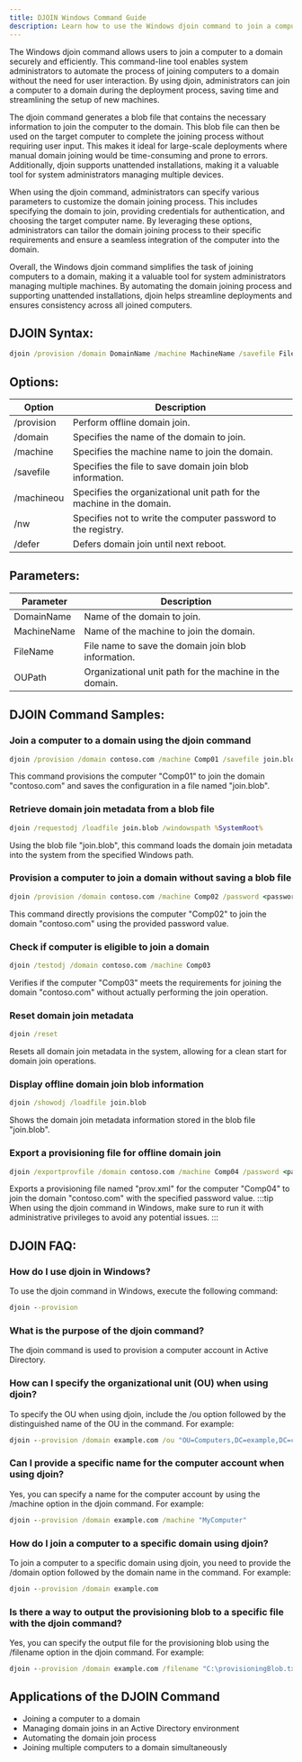 ```yaml
---
title: DJOIN Windows Command Guide
description: Learn how to use the Windows djoin command to join a computer to a domain easily and efficiently.
---
```


The Windows djoin command allows users to join a computer to a domain securely and efficiently. This command-line tool enables system administrators to automate the process of joining computers to a domain without the need for user interaction. By using djoin, administrators can join a computer to a domain during the deployment process, saving time and streamlining the setup of new machines.

The djoin command generates a blob file that contains the necessary information to join the computer to the domain. This blob file can then be used on the target computer to complete the joining process without requiring user input. This makes it ideal for large-scale deployments where manual domain joining would be time-consuming and prone to errors. Additionally, djoin supports unattended installations, making it a valuable tool for system administrators managing multiple devices.

When using the djoin command, administrators can specify various parameters to customize the domain joining process. This includes specifying the domain to join, providing credentials for authentication, and choosing the target computer name. By leveraging these options, administrators can tailor the domain joining process to their specific requirements and ensure a seamless integration of the computer into the domain.

Overall, the Windows djoin command simplifies the task of joining computers to a domain, making it a valuable tool for system administrators managing multiple machines. By automating the domain joining process and supporting unattended installations, djoin helps streamline deployments and ensures consistency across all joined computers.
## DJOIN Syntax:
```cmd
djoin /provision /domain DomainName /machine MachineName /savefile FileName [/machineou OUPath] [/nw] [/defer]
```
## Options:
| Option | Description                                      |
|--------|--------------------------------------------------|
| /provision | Perform offline domain join.                      |
| /domain | Specifies the name of the domain to join.          |
| /machine | Specifies the machine name to join the domain.    |
| /savefile | Specifies the file to save domain join blob information. |
| /machineou | Specifies the organizational unit path for the machine in the domain. |
| /nw | Specifies not to write the computer password to the registry. |
| /defer | Defers domain join until next reboot.            |

## Parameters:
| Parameter | Description                                      |
|-----------|--------------------------------------------------|
| DomainName | Name of the domain to join.                      |
| MachineName | Name of the machine to join the domain.           |
| FileName | File name to save the domain join blob information. |
| OUPath | Organizational unit path for the machine in the domain. |
## DJOIN Command Samples:
### Join a computer to a domain using the djoin command
```cmd
djoin /provision /domain contoso.com /machine Comp01 /savefile join.blob
```
This command provisions the computer "Comp01" to join the domain "contoso.com" and saves the configuration in a file named "join.blob".

### Retrieve domain join metadata from a blob file
```cmd
djoin /requestodj /loadfile join.blob /windowspath %SystemRoot%
```
Using the blob file "join.blob", this command loads the domain join metadata into the system from the specified Windows path.

### Provision a computer to join a domain without saving a blob file
```cmd
djoin /provision /domain contoso.com /machine Comp02 /password <password> /passwordvalue P@ssw0rd!
```
This command directly provisions the computer "Comp02" to join the domain "contoso.com" using the provided password value.

### Check if computer is eligible to join a domain
```cmd
djoin /testodj /domain contoso.com /machine Comp03
```
Verifies if the computer "Comp03" meets the requirements for joining the domain "contoso.com" without actually performing the join operation.

### Reset domain join metadata
```cmd
djoin /reset
```
Resets all domain join metadata in the system, allowing for a clean start for domain join operations.

### Display offline domain join blob information
```cmd
djoin /showodj /loadfile join.blob
```
Shows the domain join metadata information stored in the blob file "join.blob".

### Export a provisioning file for offline domain join
```cmd
djoin /exportprovfile /domain contoso.com /machine Comp04 /password <password> /passwordvalue P@ssw0rd! /savefile prov.xml
```
Exports a provisioning file named "prov.xml" for the computer "Comp04" to join the domain "contoso.com" with the specified password value.
:::tip
When using the djoin command in Windows, make sure to run it with administrative privileges to avoid any potential issues.
:::

## DJOIN FAQ:
### How do I use djoin in Windows?
To use the djoin command in Windows, execute the following command:
```cmd
djoin --provision
```

### What is the purpose of the djoin command?
The djoin command is used to provision a computer account in Active Directory.

### How can I specify the organizational unit (OU) when using djoin?
To specify the OU when using djoin, include the /ou option followed by the distinguished name of the OU in the command. For example:
```cmd
djoin --provision /domain example.com /ou "OU=Computers,DC=example,DC=com"
```

### Can I provide a specific name for the computer account when using djoin?
Yes, you can specify a name for the computer account by using the /machine option in the djoin command. For example:
```cmd
djoin --provision /domain example.com /machine "MyComputer"
```

### How do I join a computer to a specific domain using djoin?
To join a computer to a specific domain using djoin, you need to provide the /domain option followed by the domain name in the command. For example:
```cmd
djoin --provision /domain example.com
```

### Is there a way to output the provisioning blob to a specific file with the djoin command?
Yes, you can specify the output file for the provisioning blob using the /filename option in the djoin command. For example:
```cmd
djoin --provision /domain example.com /filename "C:\provisioningBlob.txt"
```

## Applications of the DJOIN Command

- Joining a computer to a domain
- Managing domain joins in an Active Directory environment
- Automating the domain join process
- Joining multiple computers to a domain simultaneously